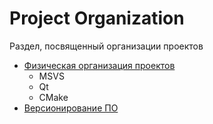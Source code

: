 # Project Organization

Раздел, посвященный организации проектов

* [Физическая организация проектов](Physical%20Project%20Organisation.md)
	* MSVS
	* Qt
	* CMake
* [Версионирование ПО](Versions.md)

